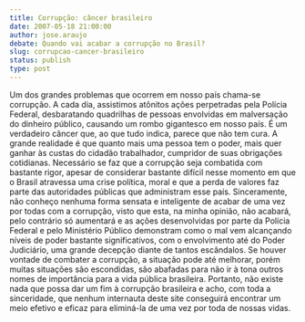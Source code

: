 ```yaml
---
title: Corrupção: câncer brasileiro
date: 2007-05-18 21:00:00
author: jose.araujo
debate: Quando vai acabar a corrupção no Brasil?
slug: corrupcao-cancer-brasileiro
status: publish 
type: post
---
```


Um dos grandes problemas que ocorrem em nosso país chama-se corrupção. A cada dia, assistimos atônitos ações perpetradas pela Polícia Federal, desbaratando quadrilhas de pessoas envolvidas em malversação do dinheiro público, causando um rombo gigantesco em nosso país. É um verdadeiro câncer que, ao que tudo indica, parece que não tem cura. A grande realidade é que quanto mais uma pessoa tem o poder, mais quer ganhar às custas do cidadão trabalhador, cumpridor de suas obrigações cotidianas. Necessário se faz que a corrupção seja combatida com bastante rigor, apesar de considerar bastante difícil nesse momento em que o Brasil atravessa uma crise política, moral e que a perda de valores faz parte das autoridades públicas que administram esse país. Sinceramente, não conheço nenhuma forma sensata e inteligente de acabar de uma vez por todas com a corrupção, visto que esta, na minha opinião, não acabará, pelo contrário só aumentará e as ações desenvolvidas por parte da Polícia Federal e pelo Ministério Público demonstram como o mal vem alcançando níveis de poder bastante significativos, com o envolvimento até do Poder Judiciário, uma grande decepção diante de tantos escândalos. Se houver vontade de combater a corrupção, a situação pode até melhorar, porém muitas situações são escondidas, são abafadas para não ir à tona outros nomes de importância para a vida pública brasileira. Portanto, não existe nada que possa dar um fim à corrupção brasileira e acho, com toda a sinceridade, que nenhum internauta deste site conseguirá encontrar um meio efetivo e eficaz para eliminá-la de uma vez por toda de nossas vidas.
